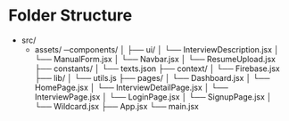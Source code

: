 # Folder Structure
  - src/
    - assets/
    ─components/
│   ├── ui/
│   └── InterviewDescription.jsx
│   └── ManualForm.jsx
│   └── Navbar.jsx
│   └── ResumeUpload.jsx
├── constants/
│   └── texts.json
├── context/
│   └── Firebase.jsx
├── lib/
│   └── utils.js
├── pages/
│   └── Dashboard.jsx
│   └── HomePage.jsx
│   └── InterviewDetailPage.jsx
│   └── InterviewPage.jsx
│   └── LoginPage.jsx
│   └── SignupPage.jsx
│   └── Wildcard.jsx
├── App.jsx
└── main.jsx
